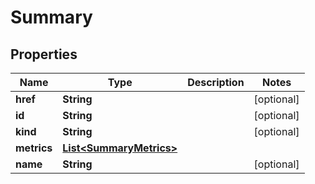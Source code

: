 

# Summary


## Properties

Name | Type | Description | Notes
------------ | ------------- | ------------- | -------------
**href** | **String** |  |  [optional]
**id** | **String** |  |  [optional]
**kind** | **String** |  |  [optional]
**metrics** | [**List&lt;SummaryMetrics&gt;**](SummaryMetrics.md) |  | 
**name** | **String** |  |  [optional]



